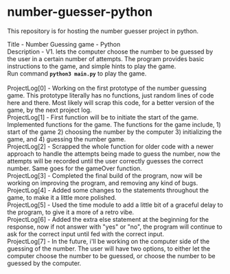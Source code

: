 # number-guesser-python
This repository is for hosting the number guesser project in python.

Title - Number Guessing game - Python</br>
Description - V1. lets the computer choose the number to be guessed by the user in a certain number of attempts. The program provides basic instructions to the game, and simple hints to play the game. </br>
Run command **`python3 main.py`** to play the game. </br>
</br>
ProjectLog[0] - Working on the first prototype of the number guessing game. This prototype literally has no functions, just random lines of code here and there. Most likely will scrap this code, for a better version of the game, by the next project log. </br>
ProjectLog[1] - First function will be to initiate the start of the game. Implemented functions for the game. The functions for the game include, 1) start of the game 2) choosing the number by the computer 3) initializing the game, and 4) guessing the number game.</br>
ProjectLog[2] - Scrapped the whole function for older code with a newer approach to handle the attempts being made to guess the number, now the attempts will be recorded until the user correctly guesses the correct number. Same goes for the gameOver function. </br>
ProjectLog[3] - Completed the final build of the program, now will be working on improving the program, and removing any kind of bugs. </br>
ProjectLog[4] - Added some changes to the statements throughout the game, to make it a little more polished. </br>
ProjectLog[5] - Used the time module to add a little bit of a graceful delay to the program, to give it a more of a retro vibe. </br>
ProjectLog[6] - Added the extra else statement at the beginning for the response, now if not answer with "yes" or "no", the program will continue to ask for the correct input until fed with the correct input. </br>
ProjectLog[7] - In the future, i'll be working on the computer side of the guessing of the number. The user will have two options, to either let the computer choose the number to be guessed, or choose the number to be guessed by the computer. </br>